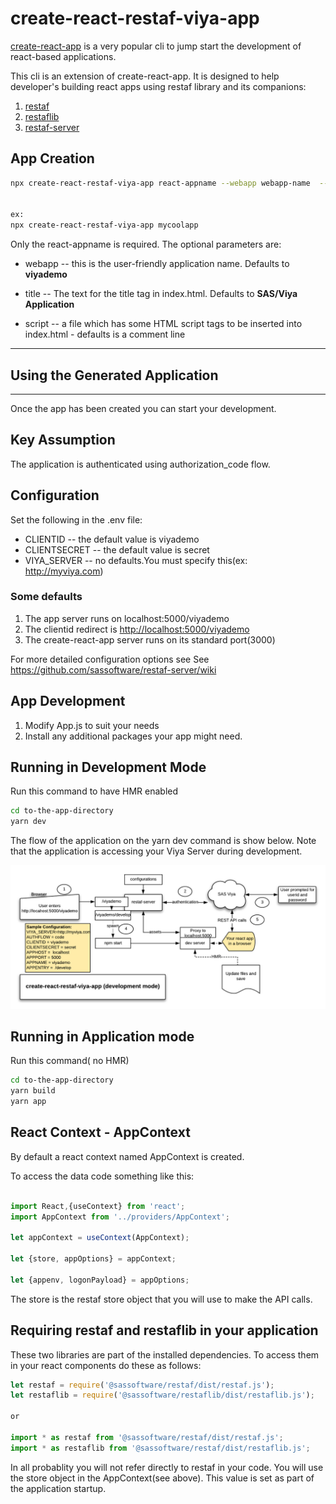 # create-react-restaf-viya-app

[create-react-app](https://create-react-app.dev/) is a very popular cli to jump start the development of react-based applications.

This cli is an extension of create-react-app. It is designed to help developer's building react apps using restaf library and its companions:

1. [restaf](https://github.com/sassoftware/restaf/wiki)
2. [restaflib](https://github.com/sassoftware/restaf/wiki)
3. [restaf-server](https://github.com/sassoftware/restaf-server/wiki)

## App Creation

```sh
npx create-react-restaf-viya-app react-appname --webapp webapp-name  --title webapp-title --script scriptTags-file


ex:
npx create-react-restaf-viya-app mycoolapp


```

Only the react-appname is required.
The optional parameters are:

- webapp  -- this is the user-friendly application name. Defaults to **viyademo**

- title   -- The text for the title tag in index.html. Defaults to **SAS/Viya Application**

- script  -- a file which has some HTML script tags to be inserted into index.html - defaults is a comment line

---

## Using the Generated Application

---

Once the app has been created you can start your development.

## Key Assumption

The application is authenticated using authorization_code flow.

## Configuration

Set the following in the .env file:

- CLIENTID  -- the default value is viyademo
- CLIENTSECRET -- the default value is secret
- VIYA_SERVER  -- no defaults.You must specify this(ex: <http://myviya.com>)

### Some defaults

1. The app server runs on localhost:5000/viyademo
2. The clientid redirect is <http://localhost:5000/viyademo>
3. The create-react-app server runs on its standard port(3000)

For more detailed configuration options see
See <https://github.com/sassoftware/restaf-server/wiki>

## App Development

1. Modify App.js to suit your needs
2. Install any additional packages your app might need.

## Running in Development Mode

Run this command to have HMR enabled

```sh
cd to-the-app-directory
yarn dev
```

The flow of the application on the yarn dev command is show below. Note that the application is accessing
your Viya Server during development.

![create-react-restaf-viya](create-react-restaf-viya-app.png)

## Running in Application mode

Run this command( no HMR)

```sh
cd to-the-app-directory
yarn build
yarn app
```

## React Context - AppContext

By default a react context named AppContext is created.

To access the data code something like this:

```js

import React,{useContext} from 'react';
import AppContext from '../providers/AppContext';

let appContext = useContext(AppContext);

let {store, appOptions} = appContext;

let {appenv, logonPayload} = appOptions;

```

The store is the restaf store object that you will use to make the API calls.

## Requiring restaf and restaflib in your application

These two libraries are part of the installed dependencies. To access them in your react components do these as follows:

```js
let restaf = require('@sassoftware/restaf/dist/restaf.js');
let restaflib = require('@sassoftware/restaflib/dist/restaflib.js');

or

import * as restaf from '@sassoftware/restaf/dist/restaf.js';
import * as restaflib from '@sassoftware/restaf/dist/restaflib.js';

```

In all probablity you will not refer directly to restaf in your code. You will use the store object in the AppContext(see above). This value is set as part of the application startup.
